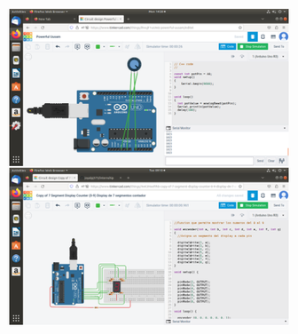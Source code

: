 ![image](https://github.com/joyalpj573/internship/blob/main/img/POTENTIOMETER.png)
![image](https://github.com/joyalpj573/internship/blob/main/img/7segment.png)
